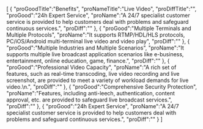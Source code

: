 [
	{
		"proGoodTitle":"Benefits",
		"proNameTitle":"Live Video",
		"proDiffTitle":"",
		"proGood":"24h Expert Service",
		"proName":"A 24/7 specialist customer service is provided to help customers deal with problems and safeguard continuous services.",
		"proDiff":""
	},
	{
		"proGood":"Multiple Terminals and Multiple Protocols",
		"proName":"It supports RTMP/HDL/HLS protocols, PC/iOS/Android multi-terminal live video and video play",
		"proDiff":""
	},
	{
		"proGood":"Multiple Industries and Multiple Scenarios",
		"proName":"It supports multiple live broadcast application scenarios like e-business, entertainment, online education, game, finance.",
		"proDiff":""
	},
	{
		"proGood":"Professional Video Capacity",
		"proName":"A rich set of features, such as real-time transcoding, live video recording and live screenshot, are provided to meet a variety of workload demands for live video.\n.",
		"proDiff":""
	},
	{
		"proGood":"Comprehensive Security Protection",
		"proName":"Features, including anti-leech, authentication, content approval, etc. are provided to safeguard live broadcast services.",
		"proDiff":""
	},
	{
		"proGood":"24h Expert Service",
		"proName":"A 24/7 specialist customer service is provided to help customers deal with problems and safeguard continuous services.",
		"proDiff":""
	}
]
